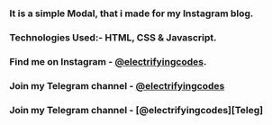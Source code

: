 ### It is a simple Modal, that i made for my Instagram blog.

### Technologies Used:- HTML, CSS & Javascript.

### Find me on Instagram - [@electrifyingcodes][Instagram].
### Join my Telegram channel - [@electrifyingcodes][Telegram]
### Join my Telegram channel - [@electrifyingcodes][Teleg]

[Instagram]: https://www.instagram.com/electrifyingcodes
[Telegram]: https://t.me/electrifyingcodes